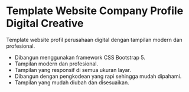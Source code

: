 # Template Website Company Profile Digital Creative

Template website profil perusahaan digital dengan tampilan modern dan profesional.

-	Dibangun menggunakan framework CSS Bootstrap 5.
-	Tampilan modern dan profesional.
-	Tampilan yang responsif di semua ukuran layar.
-	Dibangun dengan pengkodean yang rapi sehingga mudah dipahami.
-   Tampilan yang mudah diubah dan disesuaikan.

